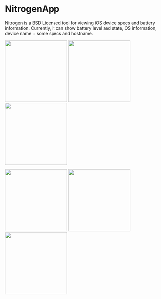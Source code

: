 # NitrogenApp

Nitrogen is a BSD Licensed tool for viewing iOS device specs and battery information.
Currently, it can show battery level and state, OS information, device name + some specs and hostname.
<p float="left">
  <img src="https://user-images.githubusercontent.com/54189319/137585092-0e93b77f-44c0-4787-a538-515b729021d2.png" width="200">
  <img src="https://user-images.githubusercontent.com/54189319/137585070-6d505cfa-bfad-434e-83dd-bae2c3caad6a.png" width="200">
  <img src="https://user-images.githubusercontent.com/54189319/137585404-d2d43a5a-74e8-47de-9e6c-debceeec673b.png" width="200">
</p>
<p float="left">
  <img src="https://user-images.githubusercontent.com/54189319/137588317-7161c933-7a6d-45b2-917d-5398ba5dc1f6.png" width="200">
  <img src="https://user-images.githubusercontent.com/54189319/137588324-c5dc2556-87d2-4a1e-8741-f3c786d4e72b.png" width="200">
  <img src="https://user-images.githubusercontent.com/54189319/137588329-7d18f00a-1b83-4ee6-8507-a7a01bf5580f.png" width="200">
</p>

